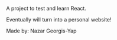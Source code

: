 A project to test and learn React.

Eventually will turn into a personal website!

Made by: Nazar Georgis-Yap
